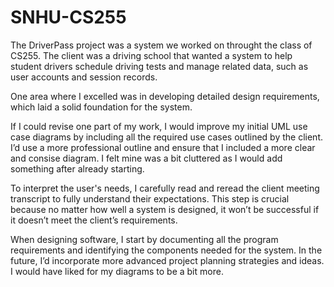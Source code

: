 # SNHU-CS255

The DriverPass project was a system we worked on throught the class of CS255. The client was a driving school that wanted a system to help student drivers schedule driving tests and manage related data, such as user accounts and session records.

One area where I excelled was in developing detailed design requirements, which laid a solid foundation for the system.

If I could revise one part of my work, I would improve my initial UML use case diagrams by including all the required use cases outlined by the client. I’d use a more professional outline and ensure that I included a more clear and consise diagram. I felt mine was a bit cluttered as I would add something after already starting.

To interpret the user's needs, I carefully read and reread the client meeting transcript to fully understand their expectations. This step is crucial because no matter how well a system is designed, it won’t be successful if it doesn’t meet the client’s requirements.

When designing software, I start by documenting all the program requirements and identifying the components needed for the system. In the future, I’d incorporate more advanced project planning strategies and ideas. I would have liked for my diagrams to be a bit more. 
